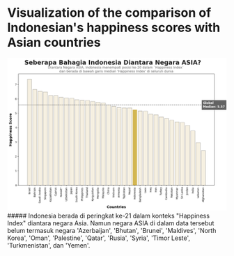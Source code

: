 # Visualization of the comparison of Indonesian's happiness scores with Asian countries
<img src="https://github.com/ajenggtrd/Data-Mining/blob/main/download.png">
##### Indonesia berada di peringkat ke-21 dalam konteks "Happiness Index" diantara negara Asia. Namun negara ASIA di dalam data tersebut belum termasuk negara 'Azerbaijan', 'Bhutan', 'Brunei', 'Maldives', 'North Korea', 'Oman', 'Palestine', 'Qatar', 'Rusia', 'Syria', 'Timor Leste', 'Turkmenistan', dan 'Yemen'.
